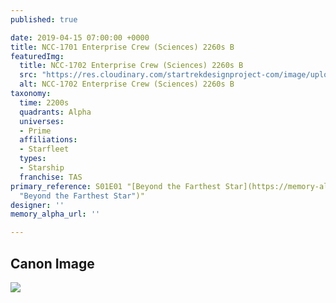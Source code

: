 ```yaml
---
published: true

date: 2019-04-15 07:00:00 +0000
title: NCC-1701 Enterprise Crew (Sciences) 2260s B
featuredImg:
  title: NCC-1702 Enterprise Crew (Sciences) 2260s B
  src: "https://res.cloudinary.com/startrekdesignproject-com/image/upload/v1555380690/Enterprise2260sSciencesB.png"
  alt: NCC-1702 Enterprise Crew (Sciences) 2260s B
taxonomy:
  time: 2200s
  quadrants: Alpha
  universes:
  - Prime
  affiliations:
  - Starfleet
  types:
  - Starship
  franchise: TAS
primary_reference: S01E01 "[Beyond the Farthest Star](https://memory-alpha.fandom.com/wiki/Beyond_the_Farthest_Star
  "Beyond the Farthest Star")"
designer: ''
memory_alpha_url: ''

---
```

## Canon Image

![](https://res.cloudinary.com/startrekdesignproject-com/image/upload/v1555380972/Enterprise2260sSciences1.jpg)